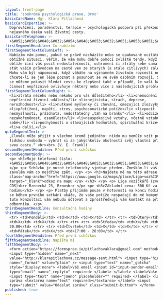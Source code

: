 ```yaml
---
layout: front-page
title: 'soukromá psychologická praxe, Brno'
basicCardName: Mgr. Klára Pitlachová
basicCardExpertise: >-
  Doprovázení, poradenství, terapie – psychologická podpora při překonávání
  nejasného úseku vaší životní cesty.
basicCardTelephone: >-
  +&#052;&#050;&#048;&#032;&#054;&#048;&#053;&#032;&#051;&#053;&#051;&#032;&#054;&#048;&#049;
firstSegmentHeadilne: Co nabízím
firstSegmentTextColumnLeft: >-
  Nabízím vám pomoc, pokud se právě nacházíte nebo se opakovaně ocitáte v
  obtížné situaci. Věřím, že vám mohu dobře pomoci zvláště tehdy, když vám
  obtíže činí váš pocit nedostatečnosti, ochromení či ztráty sebe sama. Mohu se
  stát vaším průvodcem na cestě ven ze starých (a stále citlivých) záležitostí.
  Mohu vám být nápomocná, když váháte na významném životním rozcestí nebo
  chcete-li se jen lépe poznat a posunout se ve svém osobním rozvoji. Společně
  se můžeme pokusit hledat cestu ke zlepšení také v případě, že vaši každodenní
  činnost nepříznivě ovlivňuje některý nebo více z následujících problémů:
firstSegmentTextColumnRight: >-
  <li>ztráta něčeho nebo někoho pro vás důležitého</li> <li>onemocnění či jiná
  nepříznivá životní událost</li> <li>nejistota, strach, deprese,
  nerozhodnost</li> <li>nutkavé myšlenky či chování, omezující zlozvyky</li>
  <li>přetížení, napětí, stres, psychosomatické potíže</li> <li>pocit
  nesmyslnosti, prázdnota, nedostatečný „tah na branku“</li> <li>odcizení,
  nezakořeněnost, osamělost</li> <li>neuspokojivé vztahy, včetně vztahu k
  sobě</li> <li>pochybnosti o stávajících hodnotách, spirituální krize</li>
  <li>a další…</li>
qutoSegmentText: >-
  „Člověk může přijít o všechno kromě jediného: nikdo mu nemůže vzít poslední
  lidskou svobodu – vybrat si za jakýchkoliv okolností svůj vlastní přístup,
  svou cestu.“ <br><br> (V. E. Frankl)
secondSegmentHeadilne: Před první schůzkou
secondSegmentBody: >-
  <p> <h3>Moje telefonní číslo:
  +&#052;&#050;&#048;&#032;&#054;&#048;&#053;&#032;&#051;&#053;&#051;&#032;&#054;&#048;&#049;</h3>
  </p> <p> Schůzku je nutné telefonicky sjednat předem. Zmeškám-li váš hovor,
  zavolám vám co nejdříve zpět. </p> <p> <h3>Najdete mě na této adrese: <a
  class="map-anchor"href="https://www.google.cz/maps/place/Liga+voz%C3%AD%C4%8Dk%C3%A1%C5%99%C5%AF/@49.207363,16.6546221,17z/data=!3m1!4b1!4m5!3m4!1s0x471294bd06667b0f:0x5c8c8e3231690874!8m2!3d49.2073595!4d16.6568108"
  target="_blank">odkaz na mapu </a> </h3> </p> <p> Liga vozíčkářů (zvonek
  CDS)<br> Bzenecká 23, Brno<br> </p> <p> <h3>Základní cena: 500 Kč za 1
  hodinu</h3> </p> <p> Platby přijímám pouze v hotovosti na konci hodiny. Pokud
  se během prvního setkání ukáže, že vaše potíže nespadají do mé kompetence,
  tuto konzultaci vám nebudu účtovat a zprostředkuji vám kontakt na příslušného
  odborníka. </p>
thirdSegmentHeadilne: Konzultační hodiny
thirdSegmentBody: >-
  <tr> <td>Pondělí</td> <td>X</td> <td>X</td> </tr> <tr> <td>Úterý</td>
  <td>X</td> <td>X</td> </tr> <tr> <tr> <td>Středa</td> <td>X</td> <td>17:00 -
  20:00</td> </tr> <tr> <td>Čtvrtek</td> <td>X</td> <td>X</td> </tr> <tr>
  <td>Pátek</td> <td>X</td> <td>17:00 - 20:00</td> </tr>
fourthSegmentHeadilne: Před první schůzkou
fifthSegmentHeadilne: Napište mi
fifthSegmentBody: >-
  <form action="https://formspree.io/pitlachovaklara@gmail.com" method="POST">
  <input type="hidden" name="_next"
  value="http://klarapitlachova.cz/message-sent.html"> <input type="hidden"
  name="_format" value="plain" /> <input type="text" name="_gotcha"
  style="display:none"> <label>Váš email <input id="input-sender-email"
  type="email" name="_replyto" required> </label> </label> <label>Vaše jméno
  <input type="text" name="jmeno" placeholder="" required> </label> <label>Vaše
  zpráva <textarea name="text" required></textarea> </label> <input
  type="submit" value="Odeslat zprávu" class="submit-button"> </form>
published: true
---
```

